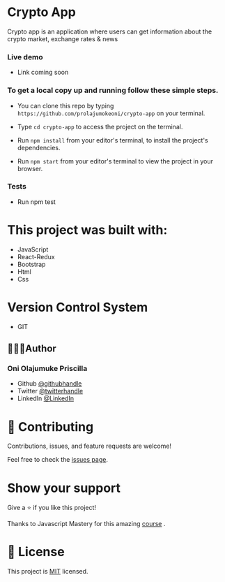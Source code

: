 # Crypto App
Crypto app is an application where users can get information about the crypto market, exchange rates  & news



### Live demo
- Link coming soon
 <!-- [metrics-web](https://prometrics.herokuapp.com/) -->

 
### To get a local copy up and running follow these simple steps.

- You can clone this repo by typing `https://github.com/prolajumokeoni/crypto-app` on your terminal.

- Type `cd crypto-app` to access the project on the terminal.
  
- Run `npm install` from your editor's terminal, to install the project's dependencies.

- Run `npm start` from your editor's terminal to view the project in your browser.

### Tests
- Run npm test
# This project was built with:

- JavaScript
- React-Redux
- Bootstrap
- Html
- Css
# Version Control System

- GIT


## 👩🏿‍🏫Author
### **Oni Olajumuke Priscilla**

- Github [@githubhandle](https://github.com/prolajumokeoni)
- Twitter [@twitterhandle](https://twitter.com/prolajumokeoni)
- LinkedIn [@LinkedIn](https://www.linkedin.com/in/olajumoke-priscilla-oni-44a48b162/)
# 🤝 Contributing

Contributions, issues, and feature requests are welcome!

Feel free to check the [issues page](https://github.com/prolajumokeoni/crypto-app/issues).

# Show your support

Give a ⭐️ if you like this project!

Thanks to  Javascript  Mastery for this amazing [course](https://www.youtube.com/watch?v=9DDX3US3kss&t=1328s) .

# 📝 License

This project is [MIT](https://github.com/prolajumokeoni/metrics-web/blob/development/LICENSE) licensed.
